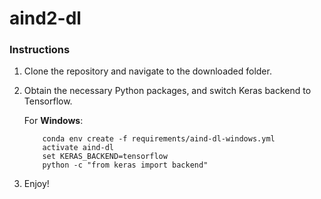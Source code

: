 # aind2-dl

### Instructions

1. Clone the repository and navigate to the downloaded folder.

2. Obtain the necessary Python packages, and switch Keras backend to Tensorflow.  
	
	For __Windows__:
	```
		conda env create -f requirements/aind-dl-windows.yml
		activate aind-dl
		set KERAS_BACKEND=tensorflow
		python -c "from keras import backend"
	```
	
3. Enjoy!
